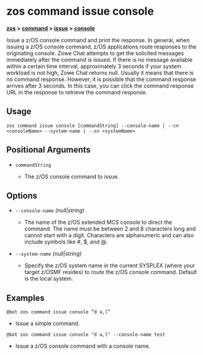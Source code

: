 # zos command issue console

**[zos](../../zos-article) > [command](../command-article) > [issue](./issue-article) > [console](zos-command-issue-console)**

Issue a z/OS console command and print the response. In general, when issuing a z/OS console command, z/OS applications route responses to the originating console. Zowe Chat attempts to get the solicited messages immediately after the command is issued. If there is no message available within a certain time interval, approximately 3 seconds if your system workload is not high, Zowe Chat returns null. Usually it means that there is no command response. However, it is possible that the command response arrives after 3 seconds. In this case, you can click the command response URL in the response to retrieve the command response.

## Usage

`zos command issue console [commandString] --console-name | --cn <consoleName> --system-name | --sn <systemName>`

## Positional Arguments

- `commandString`

    - The z/OS console command to issue.

## Options

- `--console-name` *(null|string)*
    - The name of the z/OS extended MCS console to direct the command. The name must be between 2 and 8 characters long and cannot start with a digit. Characters are alphanumeric and can also include symbols like #, $, and @.

- `--system-name` *(null|string)*
    - Specify the z/OS system name in the current SYSPLEX (where your target z/OSMF resides) to route the z/OS console command. Default is the local system.

## Examples

```
@bot zos command issue console “d a,l”
```
- Issue a simple command.

```
@bot zos command issue console "d a,l" --console-name test
```
- Issue a z/OS console command with a console name.
